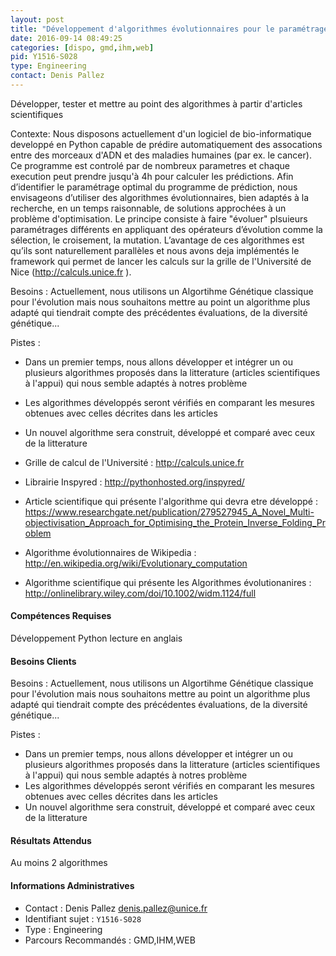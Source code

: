 ```yaml
---
layout: post
title: "Développement d'algorithmes évolutionnaires pour le paramétrage d'un logiciel de Bio-Info"
date: 2016-09-14 08:49:25
categories: [dispo, gmd,ihm,web]
pid: Y1516-S028
type: Engineering
contact: Denis Pallez
---
```

       
Développer, tester et mettre au point des algorithmes à partir d'articles scientifiques

Contexte:
Nous disposons actuellement d'un logiciel de bio-informatique developpé en Python capable de prédire automatiquement des assocations entre des morceaux d'ADN et des maladies humaines (par ex. le cancer). Ce programme est controlé par de nombreux parametres et chaque execution peut prendre jusqu'à 4h pour calculer les prédictions.
Afin d’identifier le paramétrage optimal du programme de prédiction, nous envisageons d’utiliser des algorithmes évolutionnaires, bien adaptés à la recherche, en un temps raisonnable, de solutions approchées à un problème d'optimisation. Le principe consiste à faire "évoluer" plsuieurs paramétrages différents en appliquant des opérateurs d’évolution comme la sélection, le croisement, la mutation. L’avantage de ces algorithmes est qu’ils sont naturellement parallèles et nous avons deja implémentés le framework qui permet de lancer les calculs sur la grille de l'Université de Nice (http://calculs.unice.fr ).

Besoins : 
Actuellement, nous utilisons un Algortihme Génétique classique pour l'évolution mais nous souhaitons mettre au point un algorithme plus adapté qui tiendrait compte des précédentes évaluations, de la diversité génétique...

Pistes :
+ Dans un premier temps, nous allons développer et intégrer un ou plusieurs algorithmes proposés dans la litterature (articles scientifiques à l'appui) qui nous semble adaptés à notres problème
+ Les algorithmes développés seront vérifiés en comparant les mesures obtenues avec celles décrites dans les articles
+ Un nouvel algorithme sera construit, développé et comparé avec ceux de la litterature

+ Grille de calcul de l'Université : http://calculs.unice.fr
+ Librairie Inspyred : http://pythonhosted.org/inspyred/
+ Article scientifique qui présente l'algorithme qui devra etre développé : https://www.researchgate.net/publication/279527945_A_Novel_Multi-objectivisation_Approach_for_Optimising_the_Protein_Inverse_Folding_Problem
+ Algorithme évolutionnaires de Wikipedia : http://en.wikipedia.org/wiki/Evolutionary_computation
+ Algorithme scientifique qui présente les Algorithmes évolutionanires : http://onlinelibrary.wiley.com/doi/10.1002/widm.1124/full

#### Compétences Requises
Développement Python
lecture en anglais


#### Besoins Clients
Besoins : 
Actuellement, nous utilisons un Algortihme Génétique classique pour l'évolution mais nous souhaitons mettre au point un algorithme plus adapté qui tiendrait compte des précédentes évaluations, de la diversité génétique...

Pistes :
+ Dans un premier temps, nous allons développer et intégrer un ou plusieurs algorithmes proposés dans la litterature (articles scientifiques à l'appui) qui nous semble adaptés à notres problème
+ Les algorithmes développés seront vérifiés en comparant les mesures obtenues avec celles décrites dans les articles
+ Un nouvel algorithme sera construit, développé et comparé avec ceux de la litterature

#### Résultats Attendus
Au moins 2 algorithmes
     

#### Informations Administratives
  * Contact : Denis Pallez <denis.pallez@unice.fr>
  * Identifiant sujet : `Y1516-S028`
  * Type : Engineering
  * Parcours Recommandés : GMD,IHM,WEB
     